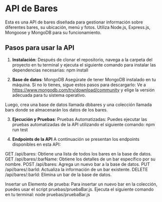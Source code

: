 # API de Bares

Esta es una API de bares diseñada para gestionar información sobre diferentes bares, su ubicación, menú y fotos. Utiliza Node.js, Express.js, Mongoose y MongoDB para su funcionamiento.

## Pasos para usar la API
1.  **Instalación**: Después de clonar el repositorio, navega a la carpeta del proyecto en tu terminal y ejecuta el siguiente comando para instalar las dependencias necesarias:
  npm install


2.  **Base de datos**: MongoDB
Asegúrate de tener MongoDB instalado en tu máquina. Si no lo tienes, sigue estos pasos para descargarlo:
Ve a https://www.mongodb.com/try/download/community y elige la versión adecuada para tu sistema operativo.

Luego, crea una base de datos llamada dbbares y una colección llamada bars donde se almacenarán los datos de los bares.


3.  **Ejecución y Pruebas**:
Pruebas Automatizadas: Puedes ejecutar las pruebas automatizadas de la API utilizando el siguiente comando:
  npm run test


4.  **Endpoints de la API**
A continuación se presentan los endpoints disponibles en esta API:

GET /api/bares: Obtiene una lista de todos los bares en la base de datos.
GET /api/bares/:barName: Obtiene los detalles de un bar específico por su nombre.
POST /api/bares: Agrega un nuevo bar a la base de datos.
PUT /api/bares/:barId: Actualiza la información de un bar existente.
DELETE /api/bares/:barId: Elimina un bar de la base de datos.


Insertar un Elemento de prueba: Para insertar un nuevo bar en la colección, puedes usar el script pruebas/pruebaBar.js. Ejecuta el siguiente comando en tu terminal:
  node pruebas/pruebaBar.js
